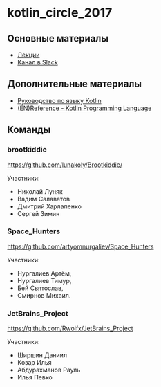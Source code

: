 # kotlin_circle_2017

## Основные материалы

* [Лекции](https://drive.google.com/drive/folders/0B-cth7-Fd75FQnJLYktiX3JhT2c?usp=sharing)
* [Канал в Slack](https://osll.slack.com/messages/D1KG7DC87/details/)

## Дополнительные материалы

* [Руководство по языку Kotlin](https://kotlinlang.ru/)
* [(EN)Reference - Kotlin Programming Language](https://kotlinlang.org/docs/reference/)

## Команды

### brootkiddie

https://github.com/lunakoly/Brootkiddie/

Участники:
* Николай Луняк
* Вадим Салаватов 
* Дмитрий Харлапенко
* Сергей Зимин

### Space_Hunters

https://github.com/artyomnurgaliev/Space_Hunters

Участники:

* Нургалиев Артём, 
* Нургалиев Тимур, 
* Бей Святослав, 
* Смирнов Михаил.


### JetBrains_Project

https://github.com/Rwolfx/JetBrains_Project

Участники:

* Ширшин Даниил 
* Козар Илья
* Абдурахманов Рауль 
* Илья Певко
